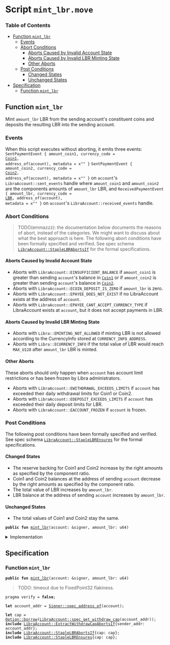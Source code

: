 
<a name="SCRIPT"></a>

# Script `mint_lbr.move`

### Table of Contents

-  [Function `mint_lbr`](#SCRIPT_mint_lbr)
    -  [Events](#SCRIPT_@Events)
    -  [Abort Conditions](#SCRIPT_@Abort_Conditions)
        -  [Aborts Caused by Invalid Account State](#SCRIPT_@Aborts_Caused_by_Invalid_Account_State)
        -  [Aborts Caused by Invalid LBR Minting State](#SCRIPT_@Aborts_Caused_by_Invalid_LBR_Minting_State)
        -  [Other Aborts](#SCRIPT_@Other_Aborts)
    -  [Post Conditions](#SCRIPT_@Post_Conditions)
        -  [Changed States](#SCRIPT_@Changed_States)
        -  [Unchanged States](#SCRIPT_@Unchanged_States)
-  [Specification](#SCRIPT_Specification)
    -  [Function `mint_lbr`](#SCRIPT_Specification_mint_lbr)



<a name="SCRIPT_mint_lbr"></a>

## Function `mint_lbr`

Mint
<code>amount_lbr</code> LBR from the sending account's constituent coins and deposits the
resulting LBR into the sending account.


<a name="SCRIPT_@Events"></a>

### Events

When this script executes without aborting, it emits three events:
<code>SentPaymentEvent { amount_coin1, currency_code = <a href="../../modules/doc/Coin1.md#0x1_Coin1">Coin1</a>, address_of(account), metadata = x"" }</code>
<code>SentPaymentEvent { amount_coin2, currency_code = <a href="../../modules/doc/Coin2.md#0x1_Coin2">Coin2</a>, address_of(account), metadata = x"" }</code>
on
<code>account</code>'s
<code>LibraAccount::sent_events</code> handle where
<code>amount_coin1</code> and
<code>amount_coin2</code>
are the components amounts of
<code>amount_lbr</code> LBR, and
<code>ReceivedPaymentEvent { amount_lbr, currency_code = <a href="../../modules/doc/LBR.md#0x1_LBR">LBR</a>, address_of(account), metadata = x"" }</code>
on
<code>account</code>'s
<code>LibraAccount::received_events</code> handle.


<a name="SCRIPT_@Abort_Conditions"></a>

### Abort Conditions

> TODO(emmazzz): the documentation below documents the reasons of abort, instead of the categories.
> We might want to discuss about what the best approach is here.
The following abort conditions have been formally specified and verified. See spec schema
<code><a href="../../modules/doc/LibraAccount.md#0x1_LibraAccount_StapleLBRAbortsIf">LibraAccount::StapleLBRAbortsIf</a></code> for the formal specifications.


<a name="SCRIPT_@Aborts_Caused_by_Invalid_Account_State"></a>

#### Aborts Caused by Invalid Account State

* Aborts with
<code>LibraAccount::EINSUFFICIENT_BALANCE</code> if
<code>amount_coin1</code> is greater than sending
<code>account</code>'s balance in
<code><a href="../../modules/doc/Coin1.md#0x1_Coin1">Coin1</a></code> or if
<code>amount_coin2</code> is greater than sending
<code>account</code>'s balance in
<code><a href="../../modules/doc/Coin2.md#0x1_Coin2">Coin2</a></code>.
* Aborts with
<code>LibraAccount::ECOIN_DEPOSIT_IS_ZERO</code> if
<code>amount_lbr</code> is zero.
* Aborts with
<code>LibraAccount::EPAYEE_DOES_NOT_EXIST</code> if no LibraAccount exists at the address of
<code>account</code>.
* Aborts with
<code>LibraAccount::EPAYEE_CANT_ACCEPT_CURRENCY_TYPE</code> if LibraAccount exists at
<code>account</code>,
but it does not accept payments in LBR.


<a name="SCRIPT_@Aborts_Caused_by_Invalid_LBR_Minting_State"></a>

#### Aborts Caused by Invalid LBR Minting State

* Aborts with
<code>Libra::EMINTING_NOT_ALLOWED</code> if minting LBR is not allowed according to the CurrencyInfo<LBR>
stored at
<code>CURRENCY_INFO_ADDRESS</code>.
* Aborts with
<code>Libra::ECURRENCY_INFO</code> if the total value of LBR would reach
<code>MAX_U128</code> after
<code>amount_lbr</code>
LBR is minted.


<a name="SCRIPT_@Other_Aborts"></a>

#### Other Aborts

These aborts should only happen when
<code>account</code> has account limit restrictions or
has been frozen by Libra administrators.
* Aborts with
<code>LibraAccount::EWITHDRAWAL_EXCEEDS_LIMITS</code> if
<code>account</code> has exceeded their daily
withdrawal limits for Coin1 or Coin2.
* Aborts with
<code>LibraAccount::EDEPOSIT_EXCEEDS_LIMITS</code> if
<code>account</code> has exceeded their daily
deposit limits for LBR.
* Aborts with
<code>LibraAccount::EACCOUNT_FROZEN</code> if
<code>account</code> is frozen.


<a name="SCRIPT_@Post_Conditions"></a>

### Post Conditions

The following post conditions have been formally specified and verified. See spec schema
<code><a href="../../modules/doc/LibraAccount.md#0x1_LibraAccount_StapleLBREnsures">LibraAccount::StapleLBREnsures</a></code> for the formal specifications.


<a name="SCRIPT_@Changed_States"></a>

#### Changed States

* The reserve backing for Coin1 and Coin2 increase by the right amounts as specified by the component ratio.
* Coin1 and Coin2 balances at the address of sending
<code>account</code> decrease by the right amounts as specified by
the component ratio.
* The total value of LBR increases by
<code>amount_lbr</code>.
* LBR balance at the address of sending
<code>account</code> increases by
<code>amount_lbr</code>.


<a name="SCRIPT_@Unchanged_States"></a>

#### Unchanged States

* The total values of Coin1 and Coin2 stay the same.


<pre><code><b>public</b> <b>fun</b> <a href="#SCRIPT_mint_lbr">mint_lbr</a>(account: &signer, amount_lbr: u64)
</code></pre>



<details>
<summary>Implementation</summary>


<pre><code><b>fun</b> <a href="#SCRIPT_mint_lbr">mint_lbr</a>(account: &signer, amount_lbr: u64) {
    <b>let</b> withdraw_cap = <a href="../../modules/doc/LibraAccount.md#0x1_LibraAccount_extract_withdraw_capability">LibraAccount::extract_withdraw_capability</a>(account);
    <a href="../../modules/doc/LibraAccount.md#0x1_LibraAccount_staple_lbr">LibraAccount::staple_lbr</a>(&withdraw_cap, amount_lbr);
    <a href="../../modules/doc/LibraAccount.md#0x1_LibraAccount_restore_withdraw_capability">LibraAccount::restore_withdraw_capability</a>(withdraw_cap)
}
</code></pre>



</details>

<a name="SCRIPT_Specification"></a>

## Specification


<a name="SCRIPT_Specification_mint_lbr"></a>

### Function `mint_lbr`


<pre><code><b>public</b> <b>fun</b> <a href="#SCRIPT_mint_lbr">mint_lbr</a>(account: &signer, amount_lbr: u64)
</code></pre>



> TODO: timeout due to FixedPoint32 flakiness.


<pre><code>pragma verify = <b>false</b>;
<a name="SCRIPT_account_addr$1"></a>
<b>let</b> account_addr = <a href="../../modules/doc/Signer.md#0x1_Signer_spec_address_of">Signer::spec_address_of</a>(account);
<a name="SCRIPT_cap$2"></a>
<b>let</b> cap = <a href="../../modules/doc/Option.md#0x1_Option_borrow">Option::borrow</a>(<a href="../../modules/doc/LibraAccount.md#0x1_LibraAccount_spec_get_withdraw_cap">LibraAccount::spec_get_withdraw_cap</a>(account_addr));
<b>include</b> <a href="../../modules/doc/LibraAccount.md#0x1_LibraAccount_ExtractWithdrawCapAbortsIf">LibraAccount::ExtractWithdrawCapAbortsIf</a>{sender_addr: account_addr};
<b>include</b> <a href="../../modules/doc/LibraAccount.md#0x1_LibraAccount_StapleLBRAbortsIf">LibraAccount::StapleLBRAbortsIf</a>{cap: cap};
<b>include</b> <a href="../../modules/doc/LibraAccount.md#0x1_LibraAccount_StapleLBREnsures">LibraAccount::StapleLBREnsures</a>{cap: cap};
</code></pre>
